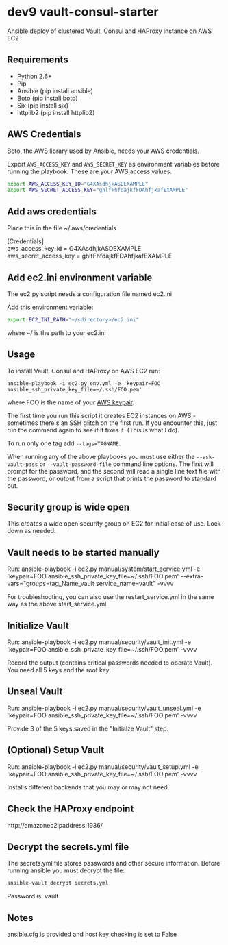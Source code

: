 # dev9 vault-consul-starter
Ansible deploy of clustered Vault, Consul and HAProxy instance on AWS EC2

## Requirements

* Python 2.6+
* Pip
* Ansible (pip install ansible)
* Boto (pip install boto)
* Six (pip install six)
* httplib2 (pip install httplib2)

## AWS Credentials

Boto, the AWS library used by Ansible, needs your AWS credentials.

Export `AWS_ACCESS_KEY` and `AWS_SECRET_KEY` as environment
variables before running the playbook. These are your AWS access values.

```bash
export AWS_ACCESS_KEY_ID="G4XAsdhjkASDEXAMPLE"
export AWS_SECRET_ACCESS_KEY="ghlfFhfdajkfFDAhfjkafEXAMPLE"
```

## Add aws credentials

Place this in the file ~/.aws/credentials

[Credentials]  
aws_access_key_id = G4XAsdhjkASDEXAMPLE   
aws_secret_access_key = ghlfFhfdajkfFDAhfjkafEXAMPLE  

## Add ec2.ini environment variable

The ec2.py script needs a configuration file named ec2.ini

Add this environment variable:

```bash
export EC2_INI_PATH="~/<directory>/ec2.ini"
```

where ~/<directory> is the path to your ec2.ini

## Usage

To install Vault, Consul and HAProxy on AWS EC2 run:

    ansible-playbook -i ec2.py env.yml -e 'keypair=FOO ansible_ssh_private_key_file=~/.ssh/FOO.pem'
    
where FOO is the name of your [AWS keypair](http://docs.aws.amazon.com/AWSEC2/latest/UserGuide/ec2-key-pairs.html).

The first time you run this script it creates EC2 instances on AWS - sometimes there's an SSH glitch on the first run.  If you encounter this, just run the command again to see if it fixes it. (This is what I do).

To run only one tag add `--tags=TAGNAME`.

When running any of the above playbooks you must use either the  `--ask-vault-pass` or `--vault-password-file` command line options.  The first will prompt for the password, and the second will read a single line text file with the password, or output from a script that prints the password to standard out.

## Security group is wide open

This creates a wide open security group on EC2 for initial ease of use.  Lock down as needed.

## Vault needs to be started manually

Run: ansible-playbook -i ec2.py manual/system/start_service.yml -e 'keypair=FOO ansible_ssh_private_key_file=~/.ssh/FOO.pem' --extra-vars="groups=tag_Name_vault service_name=vault" -vvvv

For troubleshooting, you can also use the restart_service.yml in the same way as the above start_service.yml

## Initialize Vault

Run: ansible-playbook -i ec2.py manual/security/vault_init.yml -e 'keypair=FOO ansible_ssh_private_key_file=~/.ssh/FOO.pem' -vvvv

Record the output (contains critical passwords needed to operate Vault).  You need all 5 keys and the root key.

## Unseal Vault

Run: ansible-playbook -i ec2.py manual/security/vault_unseal.yml -e 'keypair=FOO ansible_ssh_private_key_file=~/.ssh/FOO.pem' -vvvv

Provide 3 of the 5 keys saved in the "Initialze Vault" step.

## (Optional) Setup Vault

Run: ansible-playbook -i ec2.py manual/security/vault_setup.yml -e 'keypair=FOO ansible_ssh_private_key_file=~/.ssh/FOO.pem' -vvvv

Installs different backends that you may or may not need.

## Check the HAProxy endpoint

http://amazonec2ipaddress:1936/

## Decrypt the secrets.yml file

The secrets.yml file stores passwords and other secure information.  Before running ansible you must
decrypt the file:

```bash
ansible-vault decrypt secrets.yml
```

Password is: vault

## Notes

ansible.cfg is provided and host key checking is set to False